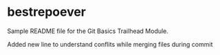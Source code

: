 # bestrepoever
Sample README file for the Git Basics Trailhead Module.

Added new line to understand conflits while merging files during commit

